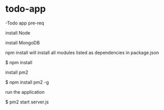 # todo-app
-Todo app pre-req

install Node

install MongoDB

npm install will install all modules listed as dependencies in package.json

$ npm install

install pm2 

$ npm install pm2 -g

run the application

$ pm2 start server.js
